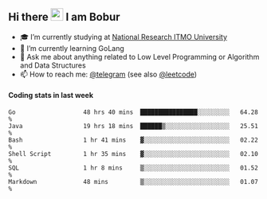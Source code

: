 ## Hi there <img src="https://media.giphy.com/media/hvRJCLFzcasrR4ia7z/giphy.gif" width="25px" height="25px"> I am Bobur

- :mortar_board: I’m currently studying at [National Research ITMO University](https://itmo.ru/)
- :seedling: I’m currently learning GoLang
- :speech_balloon: Ask me about anything related to Low Level Programming or Algorithm and Data Structures
- :mailbox: How to reach me: [@telegram](https://t.me/octoant) (see also [@leetcode](https://leetcode.com/octoant/))    

#### Coding stats in last week

<!--START_SECTION:waka-->

```text
Go                   48 hrs 40 mins  ████████████████░░░░░░░░░   64.28 %
Java                 19 hrs 18 mins  ██████▒░░░░░░░░░░░░░░░░░░   25.51 %
Bash                 1 hr 41 mins    ▓░░░░░░░░░░░░░░░░░░░░░░░░   02.22 %
Shell Script         1 hr 35 mins    ▓░░░░░░░░░░░░░░░░░░░░░░░░   02.10 %
SQL                  1 hr 8 mins     ▒░░░░░░░░░░░░░░░░░░░░░░░░   01.52 %
Markdown             48 mins         ▒░░░░░░░░░░░░░░░░░░░░░░░░   01.07 %
```

<!--END_SECTION:waka-->
